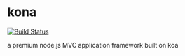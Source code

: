 kona
====

[![Build Status](https://travis-ci.org/jbielick/kona.svg)](https://travis-ci.org/jbielick/kona)

a premium node.js MVC application framework built on koa
